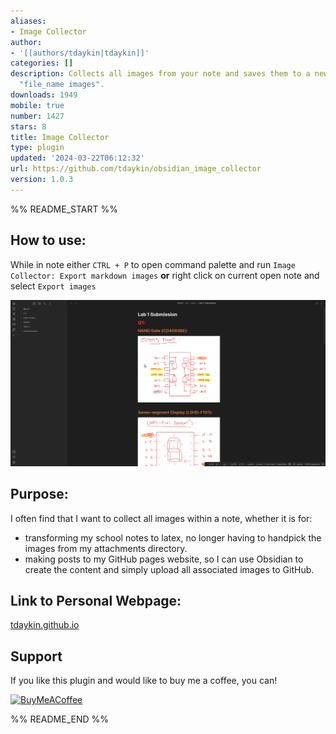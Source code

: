 ```yaml
---
aliases:
- Image Collector
author:
- '[[authors/tdaykin|tdaykin]]'
categories: []
description: Collects all images from your note and saves them to a new folder called
  "file_name images".
downloads: 1949
mobile: true
number: 1427
stars: 8
title: Image Collector
type: plugin
updated: '2024-03-22T06:12:32'
url: https://github.com/tdaykin/obsidian_image_collector
version: 1.0.3
---
```


%% README_START %%

## How to use:

While in note either `CTRL + P` to open command palette and run `Image Collector: Export markdown images` **or** right click on current open note and select `Export images`

![Demo](https://raw.githubusercontent.com/tdaykin/obsidian_image_collector/HEAD//imagecollector.gif)

## Purpose:

I often find that I want to collect all images within a note, whether it is for:

- transforming my school notes to latex, no longer having to handpick the images from my attachments directory.
- making posts to my GitHub pages website, so I can use Obsidian to create the content and simply upload all associated images to GitHub.

## Link to Personal Webpage:

[tdaykin.github.io](https://tdaykin.github.io)

## Support

If you like this plugin and would like to buy me a coffee, you can!

[<img src="https://cdn.buymeacoffee.com/buttons/v2/default-blue.png" alt="BuyMeACoffee" width="100">](https://www.buymeacoffee.com/tdaykin)




%% README_END %%